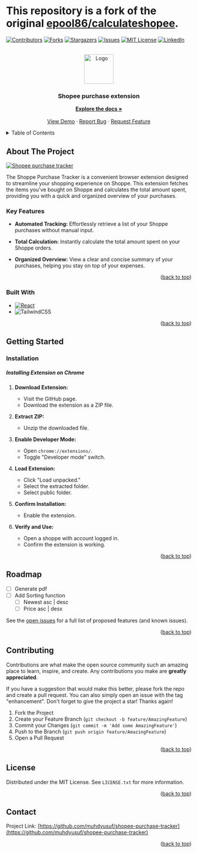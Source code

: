 <a name="readme-top"></a>

# This repository is a fork of the original [epool86/calculateshopee](https://github.com/epool86/calculateshopee).


[![Contributors][contributors-shield]][contributors-url]
[![Forks][forks-shield]][forks-url]
[![Stargazers][stars-shield]][stars-url]
[![Issues][issues-shield]][issues-url]
[![MIT License][license-shield]][license-url]
[![LinkedIn][linkedin-shield]][linkedin-url]



<!-- PROJECT LOGO -->
<br />
<div align="center">
  <a href="https://github.com/muhdyusuf/shopee-purchase-extension">
    <img src="images/logo.png" alt="Logo" width="80" height="80">
  </a>

  <h3 align="center">Shopee purchase extension</h3>

  <p align="center">
   <a href="https://github.com/muhdyusuf/shopee-purchase-extension"><strong>Explore the docs »</strong></a>
    <br />
    <br />
    <a href="https://github.com/muhdyusuf/shopee-purchase-extension">View Demo</a>
    ·
    <a href="https://github.com/muhdyusuf/shopee-purchase-extension/issues">Report Bug</a>
    ·
    <a href="https://github.com/muhdyusuf/shopee-purchase-extension/issues">Request Feature</a>
  </p>
</div>



<!-- TABLE OF CONTENTS -->
<details>
  <summary>Table of Contents</summary>
  <ol>
    <li>
      <a href="#about-the-project">About The Project</a>
      <ul>
        <li><a href="#built-with">Built With</a></li>
      </ul>
    </li>
    <li>
      <a href="#getting-started">Getting Started</a>
      <ul>
        <li><a href="#installation">Installation</a></li>
      </ul>
    </li>
    <li><a href="#roadmap">Roadmap</a></li>
    <li><a href="#license">License</a></li>
    <li><a href="#contact">Contact</a></li>
  </ol>
</details>



<!-- ABOUT THE PROJECT -->
## About The Project

[![Shopee purchase tracker][product-screenshot]](https://example.com)

The Shoppe Purchase Tracker is a convenient browser extension designed to streamline your shopping experience on Shoppe. This extension fetches the items you've bought on Shoppe and calculates the total amount spent, providing you with a quick and organized overview of your purchases.

### Key Features

- **Automated Tracking:** Effortlessly retrieve a list of your Shoppe purchases without manual input.
  
- **Total Calculation:** Instantly calculate the total amount spent on your Shoppe orders.

- **Organized Overview:** View a clear and concise summary of your purchases, helping you stay on top of your expenses.


<p align="right">(<a href="#readme-top">back to top</a>)</p>



### Built With

* [![React][React.js]][React-url]
* ![TailwindCSS](https://img.shields.io/badge/tailwindcss-%2338B2AC.svg?style=for-the-badge&logo=tailwind-css&logoColor=white)

<p align="right">(<a href="#readme-top">back to top</a>)</p>



<!-- GETTING STARTED -->
## Getting Started


### Installation

##### Installing Extension on Chrome 
1. **Download Extension:**
   - Visit the GitHub page.
   - Download the extension as a ZIP file.

2. **Extract ZIP:**
   - Unzip the downloaded file.

3. **Enable Developer Mode:**
   - Open `chrome://extensions/`.
   - Toggle "Developer mode" switch.

4. **Load Extension:**
   - Click "Load unpacked."
   - Select the extracted folder.
   - Select public folder.

5. **Confirm Installation:**
   - Enable the extension.

6. **Verify and Use:**
   - Open a shoppe with account logged in.
   - Confirm the extension is working.

<p align="right">(<a href="#readme-top">back to top</a>)</p>


<!-- ROADMAP -->
## Roadmap

- [ ] Generate pdf  
- [ ] Add Sorting function 
    - [ ] Newest asc | desc
    - [ ] Price asc | desx

See the [open issues](https://github.com/muhdyusuf/shopee-purchase-extension/issues) for a full list of proposed features (and known issues).

<p align="right">(<a href="#readme-top">back to top</a>)</p>



<!-- CONTRIBUTING -->
## Contributing

Contributions are what make the open source community such an amazing place to learn, inspire, and create. Any contributions you make are **greatly appreciated**.

If you have a suggestion that would make this better, please fork the repo and create a pull request. You can also simply open an issue with the tag "enhancement".
Don't forget to give the project a star! Thanks again!

1. Fork the Project
2. Create your Feature Branch (`git checkout -b feature/AmazingFeature`)
3. Commit your Changes (`git commit -m 'Add some AmazingFeature'`)
4. Push to the Branch (`git push origin feature/AmazingFeature`)
5. Open a Pull Request

<p align="right">(<a href="#readme-top">back to top</a>)</p>



<!-- LICENSE -->
## License

Distributed under the MIT License. See `LICENSE.txt` for more information.

<p align="right">(<a href="#readme-top">back to top</a>)</p>



<!-- CONTACT -->
## Contact

Project Link: [https://github.com/muhdyusuf/shopee-purchase-tracker](https://github.com/muhdyusuf/shopee-purchase-tracker)

<p align="right">(<a href="#readme-top">back to top</a>)</p>



<!-- MARKDOWN LINKS & IMAGES -->
<!-- https://www.markdownguide.org/basic-syntax/#reference-style-links -->
[contributors-shield]: https://img.shields.io/github/contributors/muhdyusuf/shopee-purchase-extension.svg?style=for-the-badge
[contributors-url]: https://github.com/muhdyusuf/shopee-purchase-extension/graphs/contributors
[forks-shield]: https://img.shields.io/github/forks/muhdyusuf/shopee-purchase-extension.svg?style=for-the-badge
[forks-url]: https://github.com/muhdyusuf/shopee-purchase-extension/network/members
[stars-shield]: https://img.shields.io/github/stars/muhdyusuf/shopee-purchase-extension.svg?style=for-the-badge
[stars-url]: https://github.com/muhdyusuf/shopee-purchase-extension/stargazers
[issues-shield]: https://img.shields.io/github/issues/muhdyusuf/shopee-purchase-extension.svg?style=for-the-badge
[issues-url]: https://github.com/muhdyusuf/shopee-purchase-extension/issues
[license-shield]: https://img.shields.io/github/license/muhdyusuf/shopee-purchase-extension.svg?style=for-the-badge
[license-url]: https://github.com/muhdyusuf/shopee-purchase-extension/blob/master/LICENSE.txt
[linkedin-shield]: https://img.shields.io/badge/-LinkedIn-black.svg?style=for-the-badge&logo=linkedin&colorB=555
[linkedin-url]: https://linkedin.com/in/othneildrew
[product-screenshot]: images/screenshot.png
[Next.js]: https://img.shields.io/badge/next.js-000000?style=for-the-badge&logo=nextdotjs&logoColor=white
[Next-url]: https://nextjs.org/
[React.js]: https://img.shields.io/badge/React-20232A?style=for-the-badge&logo=react&logoColor=61DAFB
[React-url]: https://reactjs.org/
